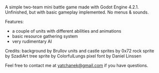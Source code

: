 A simple two-team mini battle game made with Godot Engine 4.2.1.
Unfinished, but with basic gameplay implemented. No menus & sounds.

Features:
- a couple of units with different abilities and animations
- basic resource gathering system
- very rudimentary AI 

Credits:
background by Brullov
units and castle sprites by 0x72
rock sprite by SzadiArt
tree sprite by ColorfulLungs
pixel font by Daniel Linssen

Feel free to contact me at yatchanek@gmail.com if you have questions.